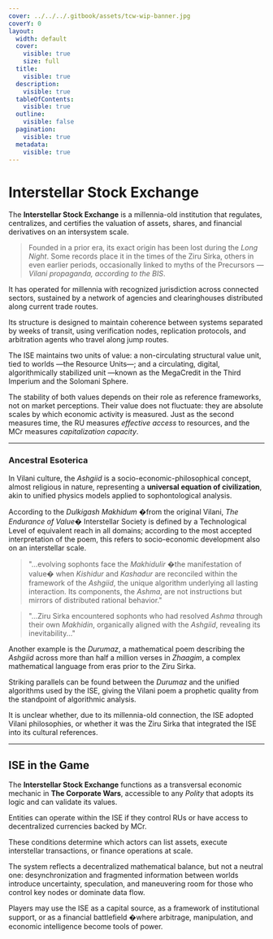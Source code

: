 ```yaml
---
cover: ../../../.gitbook/assets/tcw-wip-banner.jpg
coverY: 0
layout:
  width: default
  cover:
    visible: true
    size: full
  title:
    visible: true
  description:
    visible: true
  tableOfContents:
    visible: true
  outline:
    visible: false
  pagination:
    visible: true
  metadata:
    visible: true
---
```


# Interstellar Stock Exchange

The **Interstellar Stock Exchange** is a millennia-old institution that regulates, centralizes, and certifies the valuation of assets, shares, and financial derivatives on an intersystem scale.

> Founded in a prior era, its exact origin has been lost during the _Long Night_. Some records place it in the times of the Ziru Sirka, others in even earlier periods, occasionally linked to myths of the Precursors —_Vilani propaganda, according to the BIS_.

It has operated for millennia with recognized jurisdiction across connected sectors, sustained by a network of agencies and clearinghouses distributed along current trade routes.

Its structure is designed to maintain coherence between systems separated by weeks of transit, using verification nodes, replication protocols, and arbitration agents who travel along jump routes.

The ISE maintains two units of value: a non-circulating structural value unit, tied to worlds —the Resource Units—; and a circulating, digital, algorithmically stabilized unit —known as the MegaCredit in the Third Imperium and the Solomani Sphere.

The stability of both values depends on their role as reference frameworks, not on market perceptions. Their value does not fluctuate: they are absolute scales by which economic activity is measured. Just as the second measures time, the RU measures _effective access_ to resources, and the MCr measures _capitalization capacity_.

***

### Ancestral Esoterica

In Vilani culture, the _Ashgiid_ is a socio-economic-philosophical concept, almost religious in nature, representing a **universal equation of civilization**, akin to unified physics models applied to sophontological analysis.

According to the _Dulkigash Makhidum_ �from the original Vilani, _The Endurance of Value_� Interstellar Society is defined by a Technological Level of equivalent reach in all domains; according to the most accepted interpretation of the poem, this refers to socio-economic development also on an interstellar scale.

> "...evolving sophonts face the _Makhidulir_ �the manifestation of value� when _Kishidur_ and _Kashadur_ are reconciled within the framework of the _Ashgiid_, the unique algorithm underlying all lasting interaction. Its components, the _Ashma_, are not instructions but mirrors of distributed rational behavior."

> "...Ziru Sirka encountered sophonts who had resolved _Ashma_ through their own _Makhidin_, organically aligned with the _Ashgiid_, revealing its inevitability..."

Another example is the _Durumaz_, a mathematical poem describing the _Ashgiid_ across more than half a million verses in _Zhaagim_, a complex mathematical language from eras prior to the Ziru Sirka.

Striking parallels can be found between the _Durumaz_ and the unified algorithms used by the ISE, giving the Vilani poem a prophetic quality from the standpoint of algorithmic analysis.

It is unclear whether, due to its millennia-old connection, the ISE adopted Vilani philosophies, or whether it was the Ziru Sirka that integrated the ISE into its cultural references.

***

## ISE in the Game

The **Interstellar Stock Exchange** functions as a transversal economic mechanic in **The Corporate Wars**, accessible to any _Polity_ that adopts its logic and can validate its values.

Entities can operate within the ISE if they control RUs or have access to decentralized currencies backed by MCr.

These conditions determine which actors can list assets, execute interstellar transactions, or finance operations at scale.

The system reflects a decentralized mathematical balance, but not a neutral one: desynchronization and fragmented information between worlds introduce uncertainty, speculation, and maneuvering room for those who control key nodes or dominate data flow.

Players may use the ISE as a capital source, as a framework of institutional support, or as a financial battlefield �where arbitrage, manipulation, and economic intelligence become tools of power.
